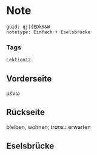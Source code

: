 # Note
```
guid: qj|{EDkS&W
notetype: Einfach + Eselsbrücke
```

### Tags
```
Lektion12
```

## Vorderseite
μένω

## Rückseite
bleiben, wohnen; <i>trans.</i>: erwarten

## Eselsbrücke

